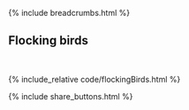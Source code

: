{% include breadcrumbs.html %}

## Flocking birds
<div class="header_line"><br/></div>

{% include_relative code/flockingBirds.html %}

<p style="clear: both;"></p>

{% include share_buttons.html %}